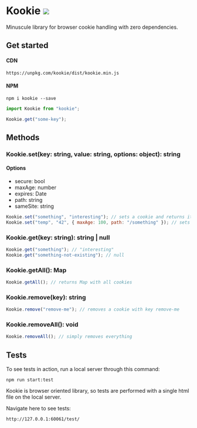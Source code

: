 # Kookie ![](https://img.badgesize.io/velociraptorcze/kookie/master/dist/kookie.min.js.svg?compression=gzip)
Minuscule library for browser cookie handling with zero dependencies.

## Get started

#### CDN
```
https://unpkg.com/kookie/dist/kookie.min.js
```

#### NPM

```
npm i kookie --save
```

```js
import Kookie from "kookie";

Kookie.get("some-key");
```

## Methods

### Kookie.set(key: string, value: string, options: object): string

#### Options
- secure: bool
- maxAge: number
- expires: Date
- path: string
- sameSite: string

```js
Kookie.set("something", "interesting"); // sets a cookie and returns it in a string
Kookie.set("temp", "42", { maxAge: 100, path: "/something" }); // sets "temp" cookie with 100 second life span
```

### Kookie.get(key: string): string | null

```js
Kookie.get("something"); // "interesting"
Kookie.get("something-not-existing"); // null
```

### Kookie.getAll(): Map

```js
Kookie.getAll(); // returns Map with all cookies 
```

### Kookie.remove(key): string

```js
Kookie.remove("remove-me"); // removes a cookie with key remove-me
```

### Kookie.removeAll(): void

```js
Kookie.removeAll(); // simply removes everything
```

## Tests

To see tests in action, run a local server through this command:
```
npm run start:test
```

Kookie is browser oriented library, so tests are performed with a single html file on the local server. 

Navigate here to see tests:
```
http://127.0.0.1:60061/test/
```